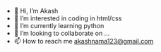 - 👋 Hi, I’m Akash
- 👀 I’m interested in coding in html/css
- 🌱 I’m currently learning python
- 💞️ I’m looking to collaborate on ...
- 📫 How to reach me akashnama123@gmail.com

<!---
AkashNama/AkashNama is a ✨ special ✨ repository because its `README.md` (this file) appears on your GitHub profile.
You can click the Preview link to take a look at your changes.
--->
